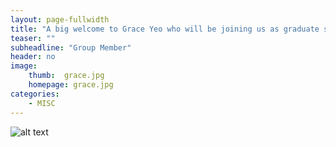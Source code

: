 ```yaml
---
layout: page-fullwidth
title: "A big welcome to Grace Yeo who will be joining us as graduate student"
teaser: ""
subheadline: "Group Member"
header: no
image:
    thumb:  grace.jpg
    homepage: grace.jpg
categories:
    - MISC
---
```


![alt text]({{site:url}}/images/grace.jpg)